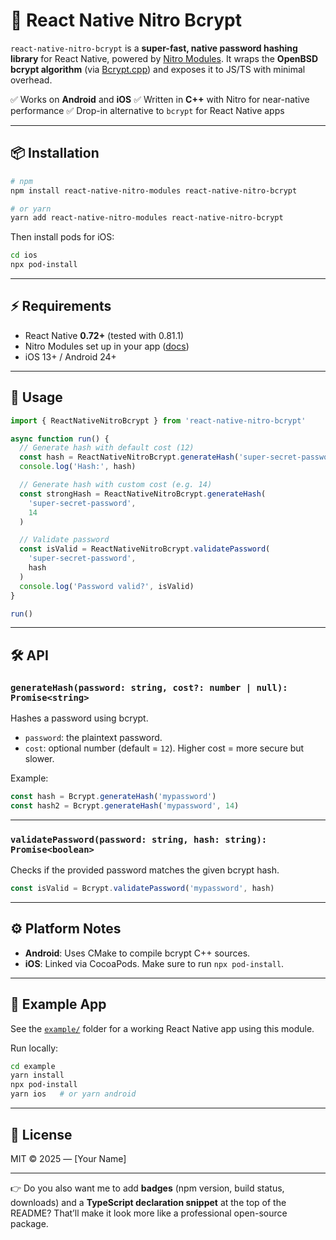 # 🔐 React Native Nitro Bcrypt

`react-native-nitro-bcrypt` is a **super-fast, native password hashing library** for React Native, powered by [Nitro Modules](https://github.com/mrousavy/nitro).
It wraps the **OpenBSD bcrypt algorithm** (via [Bcrypt.cpp](https://github.com/hilch/Bcrypt.cpp)) and exposes it to JS/TS with minimal overhead.

✅ Works on **Android** and **iOS**
✅ Written in **C++** with Nitro for near-native performance
✅ Drop-in alternative to `bcrypt` for React Native apps

---

## 📦 Installation

```sh
# npm
npm install react-native-nitro-modules react-native-nitro-bcrypt

# or yarn
yarn add react-native-nitro-modules react-native-nitro-bcrypt
```

Then install pods for iOS:

```sh
cd ios
npx pod-install
```

---

## ⚡️ Requirements

- React Native **0.72+** (tested with 0.81.1)
- Nitro Modules set up in your app ([docs](https://mrousavy.com/nitro))
- iOS 13+ / Android 24+

---

## 🚀 Usage

```ts
import { ReactNativeNitroBcrypt } from 'react-native-nitro-bcrypt'

async function run() {
  // Generate hash with default cost (12)
  const hash = ReactNativeNitroBcrypt.generateHash('super-secret-password')
  console.log('Hash:', hash)

  // Generate hash with custom cost (e.g. 14)
  const strongHash = ReactNativeNitroBcrypt.generateHash(
    'super-secret-password',
    14
  )

  // Validate password
  const isValid = ReactNativeNitroBcrypt.validatePassword(
    'super-secret-password',
    hash
  )
  console.log('Password valid?', isValid)
}

run()
```

---

## 🛠 API

### `generateHash(password: string, cost?: number | null): Promise<string>`

Hashes a password using bcrypt.

- `password`: the plaintext password.
- `cost`: optional number (default = `12`). Higher cost = more secure but slower.

Example:

```ts
const hash = Bcrypt.generateHash('mypassword')
const hash2 = Bcrypt.generateHash('mypassword', 14)
```

---

### `validatePassword(password: string, hash: string): Promise<boolean>`

Checks if the provided password matches the given bcrypt hash.

```ts
const isValid = Bcrypt.validatePassword('mypassword', hash)
```

---

## ⚙️ Platform Notes

- **Android**: Uses CMake to compile bcrypt C++ sources.
- **iOS**: Linked via CocoaPods. Make sure to run `npx pod-install`.

---

## 📖 Example App

See the [`example/`](./example) folder for a working React Native app using this module.

Run locally:

```sh
cd example
yarn install
npx pod-install
yarn ios   # or yarn android
```

---

## 📜 License

MIT © 2025 — \[Your Name]

---

👉 Do you also want me to add **badges** (npm version, build status, downloads) and a **TypeScript declaration snippet** at the top of the README? That’ll make it look more like a professional open-source package.
